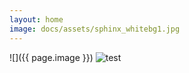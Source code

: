 ```yaml
---
layout: home
image: docs/assets/sphinx_whitebg1.jpg
---
```


![]({{ page.image }})
![test](docs/assets/sphinx_whitebg1.jpg)


